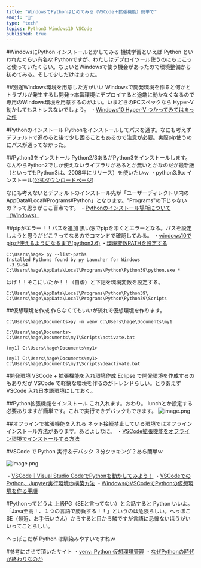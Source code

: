 ```yaml
---
title: "WindowsでPythonはじめてみる（VSCode＋拡張機能）簡単で"
emoji: "📝"
type: "tech"
topics: Python3 Windows10 VSCode
published: true
---
```


#WindowsにPython インストールとかしてみる
機械学習といえば Python といわれたぐらい有名な Pythonですが、わたしはデプロイツール使うのにちょこっと使っていたくらい。ちょいとWindowsで使う機会があったので環境整備から初めてみる。そして少しだけはまった。

##別途Windows環境を用意した方がいい
Windowsで開発環境を作ると何かとトラブルが発生するし開発→本番環境にデプロイすると途端に動かなくなるので専用のWindows環境を用意するのがよい。いまどきのPCスペックなら Hyper-V 動かしてもストレスないでしょう。
・[Windows10 Hyper-V つかってみてはまった件](https://qiita.com/murachi1208/items/2f00293ec8a9c1b51281])

#Pythonのインストール
Pythonをインストールしてパスを通す。なにも考えずデフォルトで進めると後で少し困ることもあるので注意が必要。実際pip使うのにパスが通ってなかった。

##Python3をインストール
Python2/3あるがPython3をインストールします。なんやらPython2でしか使えないライブラリがあるとか無いとかなのだが最新版（といってもPython3は、2008年にリリース）を使いたいｗ
・python3.9.x インストール([公式ダウンロードページ](https://www.python.org/downloads/))

なにも考えないとデフォルトのインストール先が「ユーザーディレクトリ内のAppData¥Local¥Programs¥Python」となります。"Programs"の下じゃないの？って思うがここ盲点です。
・[Pythonのインストール場所について（Windows）](https://gammasoft.jp/blog/python-install-location/)

##pipがエラー！！パスを追加
黒い窓でpipを叩くとエラーとなる。パスを設定しようと思うがどこ？ってなるのでコマンドで確認してみる。
・[windows10でpipが使えるようになるまで(python3.6)](https://qiita.com/huushihi/items/c7f578bf51c0017c9076)
・[環境変数PATHを設定する](https://www.javadrive.jp/python/install/index3.html)

```text
C:\Users\hage> py --list-paths
Installed Pythons found by py Launcher for Windows
 -3.9-64        C:\Users\hage\AppData\Local\Programs\Python\Python39\python.exe *
```

はげ！！そこにいたか！！（自虐）と下記を環境変数を設定する。

```text
C:\Users\hage\AppData\Local\Programs\Python\Python39\
C:\Users\hage\AppData\Local\Programs\Python\Python39\Scripts
```

##仮想環境を作成
作らなくてもいいが流れで仮想環境を作ります。

```text
C:\Users\hage\Documents>py -m venv C:\Users\hage\Documents\my1

C:\Users\hage\Documents> C:\Users\hage\Documents\my1\Scripts\activate.bat

(my1) C:\Users\hage\Documents\my1>

(my1) C:\Users\hage\Documents\my1> C:\Users\hage\Documents\my1\Scripts\deactivate.bat
```

#開発環境 VSCode + 拡張機能を入れ環境作成
Eclipse で開発環境を作成するのもありだが VSCode で軽快な環境を作るのがトレンドらしい。とりあえず VSCode 入れ日本語環境にしておく。

##Python拡張機能をインストール
これ入れます。おわり。
lunchとか設定する必要ありますが簡単です。これで実行できデバックもできます。
![image.png](https://qiita-image-store.s3.ap-northeast-1.amazonaws.com/0/44540/00a5950f-59f3-82f1-2457-58e314745124.png)

##オフラインで拡張機能を入れる
ネット接続禁止している環境ではオフラインインストール方法があります。あとよしなに。
・[VSCode拡張機能をオフライン環境でインストールする方法](https://qiita.com/ss_tom_jp/items/5977e4f16d78b8ca7cc8)

#VSCode で Python 実行＆デバック
３分クッキング？あら簡単ｗ

![image.png](https://qiita-image-store.s3.ap-northeast-1.amazonaws.com/0/44540/732aaee9-043b-f040-3fd5-5c2ad8f0d175.png)

・[VSCode｜Visual Studio CodeでPythonを動かしてみよう！](https://usimaru.net/vscode-python-helloworld/)
・[VSCodeでのPython、Jupyter実行環境の構築方法](https://qiita.com/SolKul/items/f078877acd23bb1ea5b5)
・[WindowsのVSCodeでPythonの仮想環境を作る手順](https://qiita.com/Channnel4/items/6a9efa65e5bd51bd532e)

#Pythonってどうよ
上級PG（SEと言ってない）と会話すると Python いいよ。「Java至高！、１つの言語で勝負する！！」というのは危険らしい。へっぽこSE（最近、お手伝いさん）からすると目から鱗ですが言語に忌憚ないほうがいいってことらしい。

へっぽこだが Python は馴染みやすいですねｗ

#参考にさせて頂いたサイト
・[venv: Python 仮想環境管理](https://qiita.com/fiftystorm36/items/b2fd47cf32c7694adc2ewinvs)
・[なぜPythonの時代が終わりなのか](https://slofia.com/long-term/why-the-age-of-python-is-ending.html)











